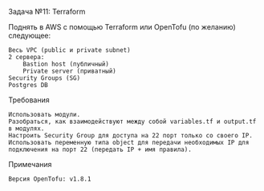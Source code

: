 Задача №11: Terraform

Поднять в AWS с помощью Terraform или OpenTofu (по желанию) следующее:

    Весь VPC (public и private subnet)
    2 сервера:
        Bastion host (публичный)
        Private server (приватный)
    Security Groups (SG)
    Postgres DB

Требования

    Использовать модули.
    Разобраться, как взаимодействуют между собой variables.tf и output.tf в модулях.
    Настроить Security Group для доступа на 22 порт только со своего IP.
    Использовать переменную типа object для передачи необходимых IP для подключения на порт 22 (передать IP + имя правила).

Примечания

    Версия OpenTofu: v1.8.1